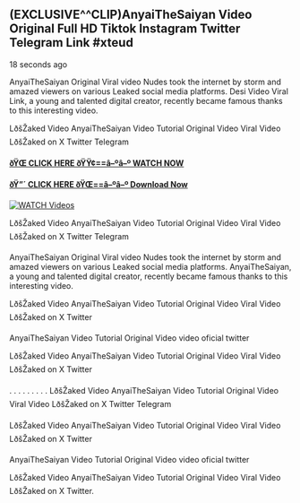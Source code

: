 ## (EXCLUSIVE^^CLIP)AnyaiTheSaiyan Video Original Full HD Tiktok Instagram Twitter Telegram Link #xteud

18 seconds ago

AnyaiTheSaiyan Original Viral video Nudes took the internet by storm and amazed viewers on various Leaked social media platforms. Desi Video Viral Link, a young and talented digital creator, recently became famous thanks to this interesting video.

LðšŽaked Video AnyaiTheSaiyan Video Tutorial Original Video Viral Video LðšŽaked on X Twitter Telegram

**[ðŸŒ CLICK HERE ðŸŸ¢==â–ºâ–º WATCH NOW](https://clips-mediaa.blogspot.com/2025/02/video-viral-download.html)**

**[ðŸ”´ CLICK HERE ðŸŒ==â–ºâ–º Download Now](https://clips-mediaa.blogspot.com/2025/02/video-viral-download.html)**

[![WATCH Videos](https://i.imgur.com/dJHk4Zq.gif)](https://clips-mediaa.blogspot.com/2025/02/video-viral-download.html)

LðšŽaked Video AnyaiTheSaiyan Video Tutorial Original Video Viral Video LðšŽaked on X Twitter Telegram

AnyaiTheSaiyan Original Viral video Nudes took the internet by storm and amazed viewers on various Leaked social media platforms. AnyaiTheSaiyan, a young and talented digital creator, recently became famous thanks to this interesting video.

LðšŽaked Video AnyaiTheSaiyan Video Tutorial Original Video Viral Video LðšŽaked on X Twitter

AnyaiTheSaiyan Video Tutorial Original Video video oficial twitter

LðšŽaked Video AnyaiTheSaiyan Video Tutorial Original Video Viral Video LðšŽaked on X Twitter

. . . . . . . . . LðšŽaked Video AnyaiTheSaiyan Video Tutorial Original Video Viral Video LðšŽaked on X Twitter Telegram

LðšŽaked Video AnyaiTheSaiyan Video Tutorial Original Video Viral Video LðšŽaked on X Twitter

AnyaiTheSaiyan Video Tutorial Original Video video oficial twitter

LðšŽaked Video AnyaiTheSaiyan Video Tutorial Original Video Viral Video LðšŽaked on X Twitter.